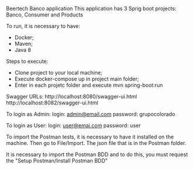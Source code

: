 Beertech Banco application
This application has 3 Sprig boot projects: Banco, Consumer and Products

To run, it is necessary to have:
- Docker;
- Maven;
- Java 8

Steps to execute:
- Clone project to your local machine;
- Execute docker-compose up in project main folder;
- Enter in each projetc folder and execute mvn spring-boot:run

Swagger URLs:
http://localhost:8080/swagger-ui.html
http://localhost:8082/swagger-ui.html

To login as Admin:
login: admin@email.com
password: grupocolorado

To login as User:
login: user@emai.com
password: user

To import the Postman tests, it is necessary to have it installed on the machine.
Then go to File/Import.
The json file that is in the Postman folder.

It is necessary to import the Postman BDD and to do this, you must request the "Setup Postman/Install Postman BDD"
